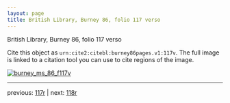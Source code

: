 ```yaml
---
layout: page
title: British Library, Burney 86, folio 117 verso
---
```


British Library, Burney 86, folio 117 verso

Cite this object as `urn:cite2:citebl:burney86pages.v1:117v`.  The full image is linked to a citation tool you can use to cite regions of the image.

[![burney_ms_86_f117v](http://www.homermultitext.org/iipsrv?IIIF=/project/homer/pyramidal/deepzoom/citebl/burney86imgs/v1/burney_ms_86_f117v.tif/full/800,/0/default.jpg)](http://www.homermultitext.org/ict2/?urn=urn:cite2:citebl:burney86imgs.v1:burney_ms_86_f117v) 

---

previous:  [117r](../117r/) | next: [118r](../118r/)